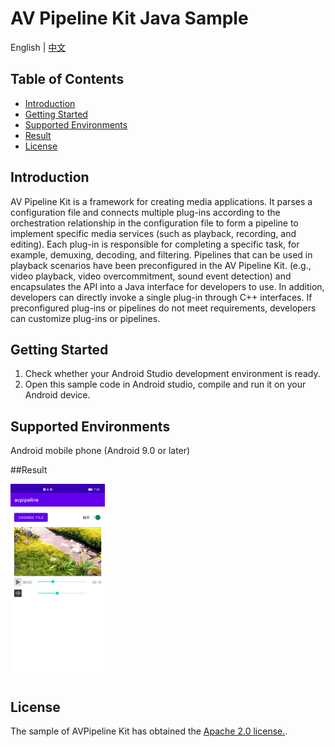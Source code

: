 # AV Pipeline Kit Java Sample

English | [中文](README_ZH.md)

## Table of Contents

 * [Introduction](#introduction)
 * [Getting Started](#getting-started)
 * [Supported Environments](#supported-environments)
 * [Result](#result)
 * [License](#license)
## Introduction
AV Pipeline Kit is a framework for creating media applications. It parses a configuration file and connects multiple plug-ins according to the orchestration relationship in the configuration file to form a pipeline to implement specific media services (such as playback, recording, and editing). Each plug-in is responsible for completing a specific task, for example, demuxing, decoding, and filtering.
Pipelines that can be used in playback scenarios have been preconfigured in the AV Pipeline Kit. (e.g., video playback, video overcommitment, sound event detection) and encapsulates the API into a Java interface for developers to use. In addition, developers can directly invoke a single plug-in through C++ interfaces. If preconfigured plug-ins or pipelines do not meet requirements, developers can customize plug-ins or pipelines.

## Getting Started
1. Check whether your Android Studio development environment is ready.
2. Open this sample code in Android studio, compile and run it on your Android device.

## Supported Environments
Android mobile phone (Android 9.0 or later)

##Result

<img src="AVPipelineResult.png" width="30%" height="30%">

## License

The sample of AVPipeline Kit has obtained the [Apache 2.0 license.](http://www.apache.org/licenses/LICENSE-2.0).

